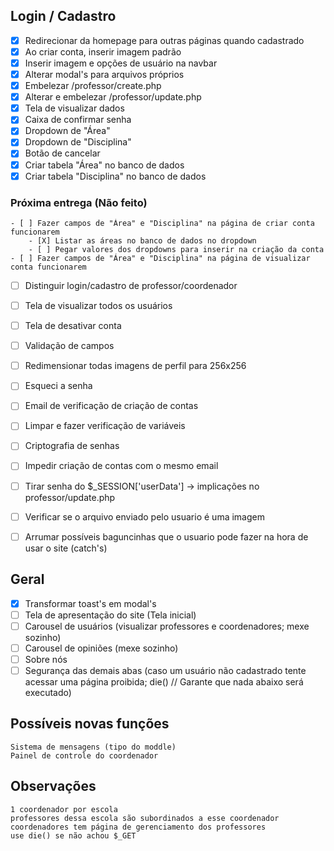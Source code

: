 ## Login / Cadastro
- [X] Redirecionar da homepage para outras páginas quando cadastrado
- [X] Ao criar conta, inserir imagem padrão
- [X] Inserir imagem e opções de usuário na navbar
- [X] Alterar modal's para arquivos próprios
- [X] Embelezar /professor/create.php
- [X] Alterar e embelezar /professor/update.php
- [X] Tela de visualizar dados
- [X] Caixa de confirmar senha
- [X] Dropdown de "Área"
- [X] Dropdown de "Disciplina"
- [X] Botão de cancelar
- [X] Criar tabela "Área" no banco de dados
- [X] Criar tabela "Disciplina" no banco de dados

### Próxima entrega (Não feito)
	- [ ] Fazer campos de "Área" e "Disciplina" na página de criar conta funcionarem
		- [X] Listar as áreas no banco de dados no dropdown
		- [ ] Pegar valores dos dropdowns para inserir na criação da conta
	- [ ] Fazer campos de "Área" e "Disciplina" na página de visualizar conta funcionarem

- [ ] Distinguir login/cadastro de professor/coordenador
- [ ] Tela de visualizar todos os usuários
- [ ] Tela de desativar conta
- [ ] Validação de campos 
- [ ] Redimensionar todas imagens de perfil para 256x256
- [ ] Esqueci a senha
- [ ] Email de verificação de criação de contas
- [ ] Limpar e fazer verificação de variáveis
- [ ] Criptografia de senhas
- [ ] Impedir criação de contas com o mesmo email
- [ ] Tirar senha do $_SESSION['userData'] -> implicações no professor/update.php
- [ ] Verificar se o arquivo enviado pelo usuario é uma imagem
- [ ] Arrumar possíveis baguncinhas que o usuario pode fazer na hora de usar o site (catch's)




## Geral
- [X] Transformar toast's em modal's
- [ ] Tela de apresentação do site (Tela inicial)
- [ ] Carousel de usuários (visualizar professores e coordenadores; mexe sozinho)
- [ ] Carousel de opiniões (mexe sozinho)
- [ ] Sobre nós
- [ ] Segurança das demais abas (caso um usuário não cadastrado tente acessar uma página proibida; die() // Garante que nada abaixo será executado)

## Possíveis novas funções
	Sistema de mensagens (tipo do moddle)
	Painel de controle do coordenador


## Observações
	1 coordenador por escola
	professores dessa escola são subordinados a esse coordenador
	coordenadores tem página de gerenciamento dos professores                                               
	use die() se não achou $_GET
